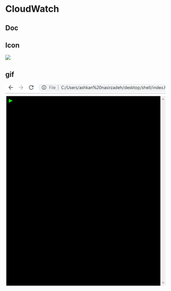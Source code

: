 # CloudWatch

## Doc

## Icon
[<img src="https://i.imgur.com/ubByLIQ.png">](https://i.imgur.com/ubByLIQ.png)

## gif
![](https://github.com/ashkan-nasirzadeh/simpleShell/blob/master/README%20assets/shell-gif.gif?raw=true)

